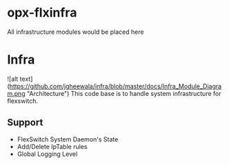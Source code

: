# opx-flxinfra
All infrastructure modules would be placed here
# Infra
![alt text] (https://github.com/jgheewala/infra/blob/master/docs/Infra_Module_Diagram.png "Architecture")
This code base is to handle system infrastructure for flexswitch.

## Support
 - FlexSwitch System Daemon's State
 - Add/Delete IpTable rules
 - Global Logging Level

